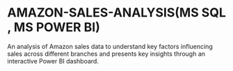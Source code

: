 # AMAZON-SALES-ANALYSIS(MS SQL , MS POWER BI)
An analysis of Amazon sales data to understand key factors influencing sales across different branches and presents key insights through an interactive Power BI dashboard.
